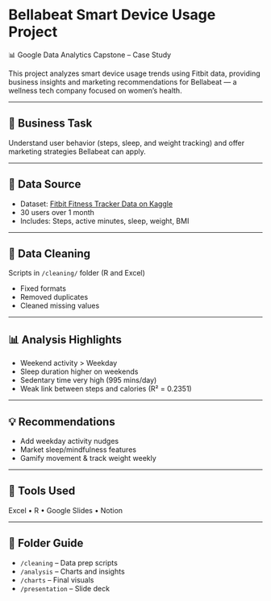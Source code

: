 # Bellabeat Smart Device Usage Project

📊 Google Data Analytics Capstone – Case Study

This project analyzes smart device usage trends using Fitbit data, providing business insights and marketing recommendations for Bellabeat — a wellness tech company focused on women’s health.

---

## 📌 Business Task

Understand user behavior (steps, sleep, and weight tracking) and offer marketing strategies Bellabeat can apply.

---

## 📁 Data Source

- Dataset: [Fitbit Fitness Tracker Data on Kaggle](https://www.kaggle.com/datasets/arashnic/fitbit)
- 30 users over 1 month
- Includes: Steps, active minutes, sleep, weight, BMI

---

## 🧹 Data Cleaning

Scripts in `/cleaning/` folder (R and Excel)
- Fixed formats
- Removed duplicates
- Cleaned missing values

---

## 📊 Analysis Highlights

- Weekend activity > Weekday
- Sleep duration higher on weekends
- Sedentary time very high (995 mins/day)
- Weak link between steps and calories (R² = 0.2351)

---

## 💡 Recommendations

- Add weekday activity nudges
- Market sleep/mindfulness features
- Gamify movement & track weight weekly

---

## 🧰 Tools Used

Excel • R • Google Slides • Notion

---

## 📂 Folder Guide

- `/cleaning` – Data prep scripts
- `/analysis` – Charts and insights
- `/charts` – Final visuals
- `/presentation` – Slide deck

